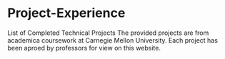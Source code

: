 # Project-Experience
List of Completed Technical Projects
The provided projects are from academica coursework at Carnegie Mellon University.
Each project has been aproed by professors for view on this website. 
